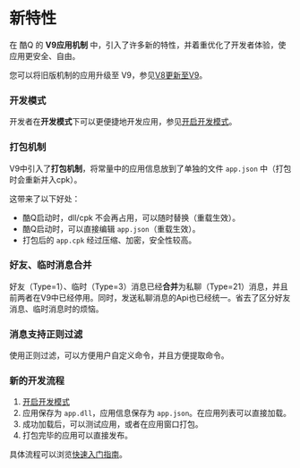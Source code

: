# 新特性

在 酷Q 的 **V9应用机制** 中，引入了许多新的特性，并着重优化了开发者体验，使应用更安全、自由。

您可以将旧版机制的应用升级至 V9，参见[V8更新至V9](https://docs.cqp.im/dev/upgrade/v8-v9/)。

### 开发模式 <a href="kai-fa-mo-shi" id="kai-fa-mo-shi"></a>

开发者在**开发模式**下可以更便捷地开发应用，参见[开启开发模式](https://docs.cqp.im/dev/v9/devmode/)。

### 打包机制 <a href="da-bao-ji-zhi" id="da-bao-ji-zhi"></a>

V9中引入了**打包机制**，将常量中的应用信息放到了单独的文件 `app.json` 中（打包时会重新并入cpk）。

这带来了以下好处：

* 酷Q启动时，dll/cpk 不会再占用，可以随时替换（重载生效）。
* 酷Q启动时，可以直接编辑 `app.json`（重载生效）。
* 打包后的 `app.cpk` 经过压缩、加密，安全性较高。

### 好友、临时消息合并 <a href="hao-you-lin-shi-xiao-xi-he-bing" id="hao-you-lin-shi-xiao-xi-he-bing"></a>

好友（Type=1）、临时（Type=3）消息已经**合并**为私聊（Type=21）消息，并且前两者在V9中已经停用。同时，发送私聊消息的Api也已经统一。省去了区分好友消息、临时消息时的烦恼。

### 消息支持正则过滤 <a href="xiao-xi-zhi-chi-zheng-ze-guo-lv" id="xiao-xi-zhi-chi-zheng-ze-guo-lv"></a>

使用正则过滤，可以方便用户自定义命令，并且方便提取命令。

### 新的开发流程 <a href="xin-de-kai-fa-liu-cheng" id="xin-de-kai-fa-liu-cheng"></a>

1. [开启开发模式](https://docs.cqp.im/dev/v9/devmode/)
2. 应用保存为 `app.dll`，应用信息保存为 `app.json`。在应用列表可以直接加载。
3. 成功加载后，可以测试应用，或者在应用窗口打包。
4. 打包完毕的应用可以直接发布。

具体流程可以浏览[快速入门指南](https://docs.cqp.im/dev/v9/getting-started/)。
